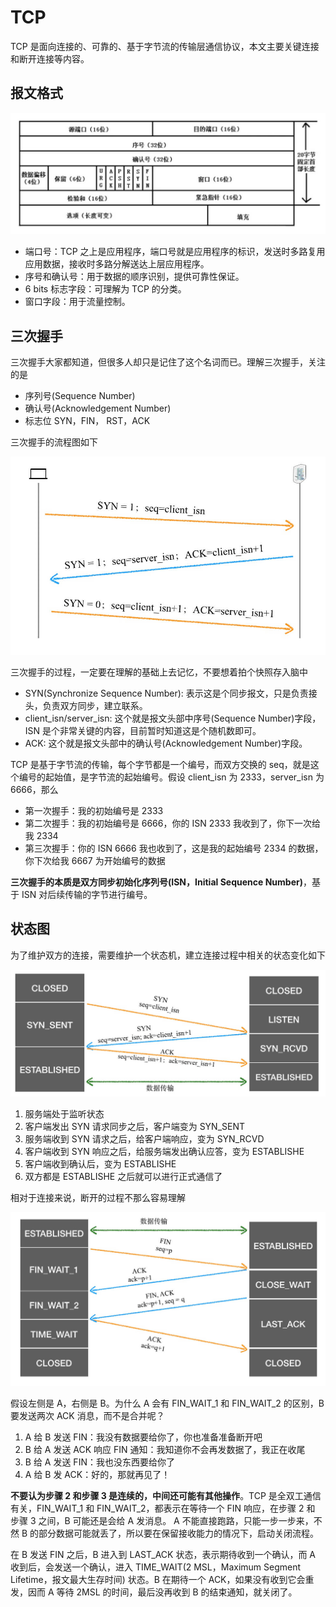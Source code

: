# TCP

TCP 是面向连接的、可靠的、基于字节流的传输层通信协议，本文主要关键连接和断开连接等内容。

## 报文格式

![TCP报文格式](../assets/tcp.jpg)

- 端口号：TCP 之上是应用程序，端口号就是应用程序的标识，发送时多路复用应用数据，接收时多路分解送达上层应用程序。
- 序号和确认号：用于数据的顺序识别，提供可靠性保证。
- 6 bits 标志字段：可理解为 TCP 的分类。
- 窗口字段：用于流量控制。

## 三次握手

三次握手大家都知道，但很多人却只是记住了这个名词而已。理解三次握手，关注的是

- 序列号(Sequence Number)
- 确认号(Acknowledgement Number)
- 标志位 SYN，FIN， RST，ACK

三次握手的流程图如下

![三次握手的流程图](../assets/handshake.jpg)

三次握手的过程，一定要在理解的基础上去记忆，不要想着拍个快照存入脑中

- SYN(Synchronize Sequence Number): 表示这是个同步报文，只是负责接头，负责双方同步，建立联系。
- client_isn/server_isn: 这个就是报文头部中序号(Sequence Number)字段，ISN 是个非常关键的内容，目前暂时知道这是个随机数即可。
- ACK: 这个就是报文头部中的确认号(Acknowledgement Number)字段。

TCP 是基于字节流的传输，每个字节都是一个编号，而双方交换的 seq，就是这个编号的起始值，是字节流的起始编号。假设 client_isn 为 2333，server_isn 为 6666，那么

- 第一次握手：我的初始编号是 2333
- 第二次握手：我的初始编号是 6666，你的 ISN 2333 我收到了，你下一次给我 2334
- 第三次握手：你的 ISN 6666 我也收到了，这是我的起始编号 2334 的数据，你下次给我 6667 为开始编号的数据

**三次握手的本质是双方同步初始化序列号(ISN，Initial Sequence Number)**，基于 ISN 对后续传输的字节进行编号。

## 状态图

为了维护双方的连接，需要维护一个状态机，建立连接过程中相关的状态变化如下

![TCP 连接状态变化图](../assets/handshake-status-1.jpg)

1. 服务端处于监听状态
1. 客户端发出 SYN 请求同步之后，客户端变为 SYN_SENT
1. 服务端收到 SYN 请求之后，给客户端响应，变为 SYN_RCVD
1. 客户端收到 SYN 响应之后，给服务端发出确认应答，变为 ESTABLISHE
1. 客户端收到确认后，变为 ESTABLISHE
1. 双方都是 ESTABLISHE 之后就可以进行正式通信了

相对于连接来说，断开的过程不那么容易理解

![TCP 断开连接状态变化图](../assets/tcp-close.jpg)

假设左侧是 A，右侧是 B。为什么 A 会有 FIN_WAIT_1 和 FIN_WAIT_2 的区别，B 要发送两次 ACK 消息，而不是合并呢？

1. A 给 B 发送 FIN：我没有数据要给你了，你也准备准备断开吧
1. B 给 A 发送 ACK 响应 FIN 通知：我知道你不会再发数据了，我正在收尾
1. B 给 A 发送 FIN：我也没东西要给你了
1. A 给 B 发 ACK：好的，那就再见了！

**不要认为步骤 2 和步骤 3 是连续的，中间还可能有其他操作**。TCP 是全双工通信有关，FIN_WAIT_1 和 FIN_WAIT_2，都表示在等待一个 FIN 响应，在步骤 2 和 步骤 3 之间，B 可能还是会给 A 发消息。 A 不能直接跑路，只能一步一步来，不然 B 的部分数据可能就丢了，所以要在保留接收能力的情况下，启动关闭流程。

在 B 发送 FIN 之后，B 进入到 LAST_ACK 状态，表示期待收到一个确认，而 A 收到后，会发送一个确认，进入 TIME_WAIT(2 MSL，Maximum Segment Lifetime，报文最大生存时间) 状态。B 在期待一个 ACK，如果没有收到它会重发，因而 A 等待 2MSL 的时间，最后没再收到 B 的结束通知，就关闭了。
